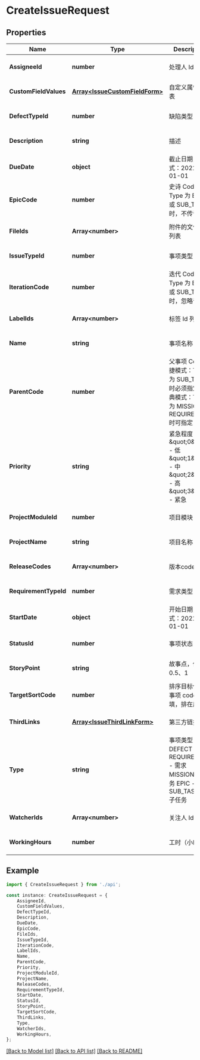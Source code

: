 # CreateIssueRequest


## Properties

Name | Type | Description | Notes
------------ | ------------- | ------------- | -------------
**AssigneeId** | **number** | 处理人 Id | [optional] [default to undefined]
**CustomFieldValues** | [**Array&lt;IssueCustomFieldForm&gt;**](IssueCustomFieldForm.md) | 自定义属性值列表 | [optional] [default to undefined]
**DefectTypeId** | **number** | 缺陷类型 Id | [optional] [default to undefined]
**Description** | **string** | 描述 | [optional] [default to undefined]
**DueDate** | **object** | 截止日期，格式：2021-01-01 | [optional] [default to undefined]
**EpicCode** | **number** | 史诗 Code，Type 为 EPIC 或 SUB_TASK时，不传该值 | [optional] [default to undefined]
**FileIds** | **Array&lt;number&gt;** | 附件的文件 Id 列表 | [optional] [default to undefined]
**IssueTypeId** | **number** | 事项类型 Id | [optional] [default to undefined]
**IterationCode** | **number** | 迭代 Code，Type 为 EPIC 或 SUB_TASK时，忽略该值 | [optional] [default to undefined]
**LabelIds** | **Array&lt;number&gt;** | 标签 Id 列表 | [optional] [default to undefined]
**Name** | **string** | 事项名称 | [optional] [default to undefined]
**ParentCode** | **number** | 父事项 Code  敏捷模式：Type 为 SUB_TASK 时必须指定  经典模式：Type 为 MISSION、REQUIREMENT 时可指定 | [optional] [default to undefined]
**Priority** | **string** | 紧急程度  \&quot;0\&quot; - 低  \&quot;1\&quot; - 中  \&quot;2\&quot; - 高  \&quot;3\&quot; - 紧急 | [optional] [default to undefined]
**ProjectModuleId** | **number** | 项目模块 Id | [optional] [default to undefined]
**ProjectName** | **string** | 项目名称 | [optional] [default to undefined]
**ReleaseCodes** | **Array&lt;number&gt;** | 版本code列表 | [optional] [default to undefined]
**RequirementTypeId** | **number** | 需求类型 Id | [optional] [default to undefined]
**StartDate** | **object** | 开始日期，格式：2021-01-01 | [optional] [default to undefined]
**StatusId** | **number** | 事项状态 Id | [optional] [default to undefined]
**StoryPoint** | **string** | 故事点，例如：0.5、1 | [optional] [default to undefined]
**TargetSortCode** | **number** | 排序目标位置的事项 code  可不填，排在底位 | [optional] [default to undefined]
**ThirdLinks** | [**Array&lt;IssueThirdLinkForm&gt;**](IssueThirdLinkForm.md) | 第三方链接列表 | [optional] [default to undefined]
**Type** | **string** | 事项类型  DEFECT - 缺陷  REQUIREMENT - 需求  MISSION - 任务  EPIC - 史诗  SUB_TASK - 子任务 | [optional] [default to undefined]
**WatcherIds** | **Array&lt;number&gt;** | 关注人 Id 列表 | [optional] [default to undefined]
**WorkingHours** | **number** | 工时（小时数） | [optional] [default to undefined]

## Example

```typescript
import { CreateIssueRequest } from './api';

const instance: CreateIssueRequest = {
    AssigneeId,
    CustomFieldValues,
    DefectTypeId,
    Description,
    DueDate,
    EpicCode,
    FileIds,
    IssueTypeId,
    IterationCode,
    LabelIds,
    Name,
    ParentCode,
    Priority,
    ProjectModuleId,
    ProjectName,
    ReleaseCodes,
    RequirementTypeId,
    StartDate,
    StatusId,
    StoryPoint,
    TargetSortCode,
    ThirdLinks,
    Type,
    WatcherIds,
    WorkingHours,
};
```

[[Back to Model list]](../README.md#documentation-for-models) [[Back to API list]](../README.md#documentation-for-api-endpoints) [[Back to README]](../README.md)
